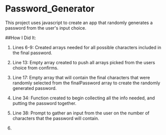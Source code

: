 # Password_Generator

This project uses javascript to create an app that randomly generates a password from the user's input choice.

##How I Did It:

1. Lines 6-9: Created arrays needed for all possible characters included in the final password.

2. Line 13: Empty array created to push all arrays picked from the users choice from confirms.

3. Line 17: Empty array that will contain the final characters that were randomly selected from the finalPassword array to create the randomly generated password.

4. Line 34: Function created to begin collecting all the info needed, and putting the password together.

5. Line 38: Prompt to gather an input from the user on the number of characters that the password will contain.

6. 


